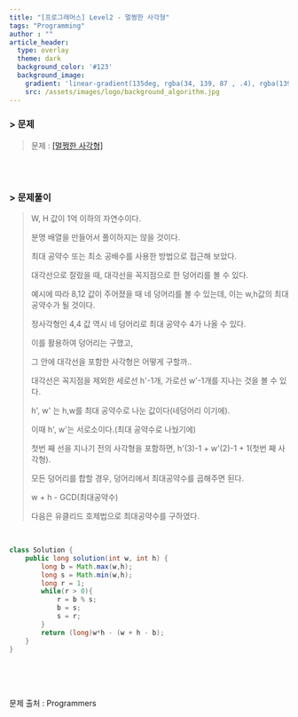 ```yaml
---
title: "[프로그래머스] Level2 - 멀쩡한 사각형"
tags: "Programming"
author : ""
article_header:
  type: overlay
  theme: dark
  background_color: '#123'
  background_image:
    gradient: 'linear-gradient(135deg, rgba(34, 139, 87 , .4), rgba(139, 34, 139, .4))'
    src: /assets/images/logo/background_algorithm.jpg
---
```


### > 문제

> 문제 : [[멀쩡한 사각형]](https://programmers.co.kr/learn/courses/30/lessons/62048)

<br>

<br>

### > 문제풀이

> W, H 값이 1억 이하의 자연수이다.
>
> 분명 배열을 만들어서 풀이하지는 않을 것이다.
>
> 최대 공약수 또는 최소 공배수를 사용한 방법으로 접근해 보았다.
>
> 대각선으로 잘랐을 때, 대각선을 꼭지점으로 한 덩어리를 볼 수 있다.
>
> 예시에 따라 8,12 값이 주어졌을 때 네 덩어리를 볼 수 있는데, 이는 w,h값의 최대 공약수가 될 것이다. 
>
> 정사각형인 4,4 값 역시 네 덩어리로 최대 공약수 4가 나올 수 있다.
>
> 이를 활용하여 덩어리는 구했고,
>
> 
>
> 그 안에 대각선을 포함한 사각형은 어떻게 구할까..
>
> 대각선은 꼭지점을 제외한 세로선 h'-1개, 가로선 w'-1개를 지나는 것을 볼 수 있다.
>
> h', w' 는 h,w를 최대 공약수로 나눈 값이다(네덩어리 이기에).
>
> 이때 h', w'는 서로소이다.(최대 공약수로 나눴기에)
>
> 첫번 째 선을 지나기 전의 사각형을 포함하면, h'(3)-1 + w'(2)-1 + 1(첫번 째 사각형).
>
> 모든 덩어리를 합할 경우, 덩어리에서 최대공약수를 곱해주면 된다.
>
> w + h - GCD(최대공약수)
>
> 다음은 유클리드 호제법으로 최대공약수를 구하였다.

<br/>

```java
class Solution {
    public long solution(int w, int h) {
        long b = Math.max(w,h);
        long s = Math.min(w,h);
        long r = 1;
        while(r > 0){
            r = b % s;
            b = s;
            s = r;
        }
        return (long)w*h - (w + h - b);
    }
}
```



<br/>

<br/>

<br/>

문제 출처 : Programmers

<br/>

<br/>

<br/>